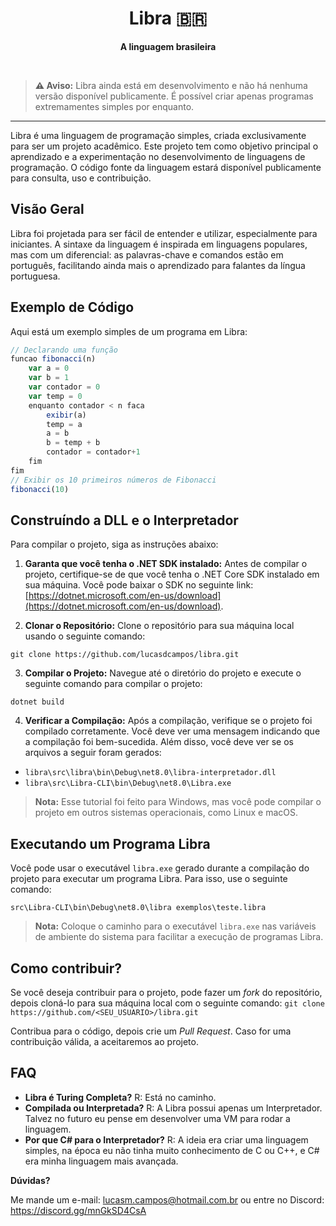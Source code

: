 <h1 align=center>Libra 🇧🇷</h1>
<p align=center><strong>A linguagem brasileira</strong></p>
<br>

> **⚠️ Aviso:** Libra ainda está em desenvolvimento e não há nenhuma versão disponível publicamente. É possível criar apenas programas extremamentes simples por enquanto.

<hr>

Libra é uma linguagem de programação simples, criada exclusivamente para ser um projeto acadêmico. Este projeto tem como objetivo principal o aprendizado e a experimentação no desenvolvimento de linguagens de programação. O código fonte da linguagem estará disponível publicamente para consulta, uso e contribuição.

## Visão Geral

Libra foi projetada para ser fácil de entender e utilizar, especialmente para iniciantes. A sintaxe da linguagem é inspirada em linguagens populares, mas com um diferencial: as palavras-chave e comandos estão em português, facilitando ainda mais o aprendizado para falantes da língua portuguesa.

## Exemplo de Código

Aqui está um exemplo simples de um programa em Libra:

```js
// Declarando uma função
funcao fibonacci(n)
    var a = 0
    var b = 1
    var contador = 0
    var temp = 0
    enquanto contador < n faca
        exibir(a)
        temp = a
        a = b
        b = temp + b
        contador = contador+1
    fim
fim
// Exibir os 10 primeiros números de Fibonacci
fibonacci(10)
```

## Construíndo a DLL e o Interpretador

Para compilar o projeto, siga as instruções abaixo:

1. **Garanta que você tenha o .NET SDK instalado:** Antes de compilar o projeto, certifique-se de que você tenha o .NET Core SDK instalado em sua máquina. Você pode baixar o SDK no seguinte link: [https://dotnet.microsoft.com/en-us/download](https://dotnet.microsoft.com/en-us/download).

2. **Clonar o Repositório:** Clone o repositório para sua máquina local usando o seguinte comando:

```
git clone https://github.com/lucasdcampos/libra.git
```

3. **Compilar o Projeto:** Navegue até o diretório do projeto e execute o seguinte comando para compilar o projeto:

```
dotnet build
```

4. **Verificar a Compilação:** Após a compilação, verifique se o projeto foi compilado corretamente. Você deve ver uma mensagem indicando que a compilação foi bem-sucedida. Além disso, você deve ver se os arquivos a seguir foram gerados:

- `libra\src\libra\bin\Debug\net8.0\libra-interpretador.dll`
- `libra\src\Libra-CLI\bin\Debug\net8.0\Libra.exe`

> **Nota:** Esse tutorial foi feito para Windows, mas você pode compilar o projeto em outros sistemas operacionais, como Linux e macOS.

## Executando um Programa Libra

Você pode usar o executável `libra.exe` gerado durante a compilação do projeto para executar um programa Libra.
Para isso, use o seguinte comando:

```
src\Libra-CLI\bin\Debug\net8.0\libra exemplos\teste.libra
```

> **Nota:** Coloque o caminho para o executável `libra.exe` nas variáveis de ambiente do sistema para facilitar a execução de programas Libra.

## Como contribuir?

Se você deseja contribuir para o projeto, pode fazer um *fork* do repositório, depois cloná-lo para sua máquina local com o seguinte comando:
`git clone https://github.com/<SEU_USUARIO>/libra.git`

Contribua para o código, depois crie um *Pull Request*. Caso for uma contribuição válida, a aceitaremos ao projeto.

## FAQ

- **Libra é Turing Completa?** R: Está no caminho.
- **Compilada ou Interpretada?** R: A Libra possui apenas um Interpretador. Talvez no futuro eu pense em desenvolver uma VM para rodar a linguagem.
- **Por que C# para o Interpretador?** R: A ideia era criar uma linguagem simples, na época eu não tinha muito conhecimento de C ou C++, e C# era minha linguagem mais avançada.

**Dúvidas?**

Me mande um e-mail: <a href="mailto:lucas.campos44@fatec.sp.gov.br">lucasm.campos@hotmail.com.br</a>
ou entre no Discord: https://discord.gg/mnGkSD4CsA
